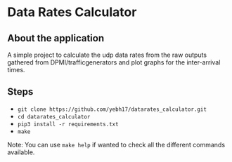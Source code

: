 # Data Rates Calculator

## About the application

A simple project to calculate the udp data rates from the raw outputs gathered from DPMI/trafficgenerators and plot graphs for the inter-arrival times.

## Steps

- `git clone https://github.com/yebh17/datarates_calculator.git`
- `cd datarates_calculator`
- `pip3 install -r requirements.txt`
- `make`

Note: You can use `make help` if wanted to check all the different commands available.
